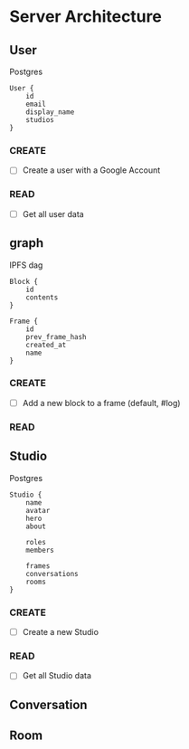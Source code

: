 # Server Architecture

## User
Postgres

```
User {
    id
    email
    display_name
    studios
}
```

### CREATE
- [ ] Create a user with a Google Account

### READ 
- [ ] Get all user data

## graph
IPFS dag

```
Block {
    id
    contents
}
```

```
Frame {
    id
    prev_frame_hash
    created_at
    name
}
```

### CREATE
- [ ] Add a new block to a frame (default, #log)

### READ

## Studio
Postgres

```
Studio {
    name
    avatar
    hero
    about

    roles
    members

    frames
    conversations
    rooms
}
```

### CREATE 
- [ ] Create a new Studio

### READ
- [ ] Get all Studio data

## Conversation
## Room


